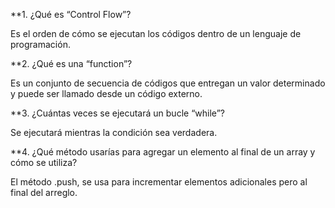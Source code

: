 **1. ¿Qué es “Control Flow”?

Es el orden de cómo se ejecutan los códigos dentro de un lenguaje de programación.

**2. ¿Qué es una “function”?

Es un conjunto de secuencia de códigos que entregan un valor determinado y puede ser llamado desde un código externo.

**3. ¿Cuántas veces se ejecutará un bucle “while”?

Se ejecutará mientras la condición sea verdadera.

**4. ¿Qué método usarías para agregar un elemento al final de un array y cómo se utiliza?

El método .push, se usa para incrementar elementos adicionales pero al final del arreglo.
